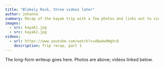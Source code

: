 ```yaml
---
title: "Blakely Rock, three videos later"
author: Johanna
summary: Recap of the kayak trip with a few photos and links out to videos.
images:
  - src: kayak1.jpg
  - src: kayak2.jpg
videos:
  - url: https://www.youtube.com/watch?v=dQw4w9WgXcQ
    description: Trip recap, part 1
---
```

The long-form writeup goes here. Photos are above; videos linked below.
